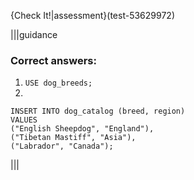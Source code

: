 {Check It!|assessment}(test-53629972)

|||guidance
### Correct answers:

1. `USE dog_breeds;`
2.
```
INSERT INTO dog_catalog (breed, region)
VALUES
("English Sheepdog", "England"),
("Tibetan Mastiff", "Asia"),
("Labrador", "Canada");
```


|||
